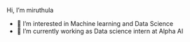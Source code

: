Hi, I’m miruthula
- 👀 I’m interested in Machine learning and Data Science
- 🌱 I’m currently working as Data science intern at Alpha AI


<!---
miruthula301/miruthula301 is a ✨ special ✨ repository because its `README.md` (this file) appears on your GitHub profile.
You can click the Preview link to take a look at your changes.
--->
